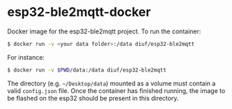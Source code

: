 # esp32-ble2mqtt-docker

Docker image for the esp32-ble2mqtt project.
To run the container: 
```sh
$ docker run -v <your data folder>:/data diuf/esp32-ble2mqtt
```

For instance: 
```sh
$ docker run -v $PWD/data:/data diuf/esp32-ble2mqtt
```
The directory (e.g. `~/Desktop/data`) mounted as a volume must contain a valid 
`config.json` file. Once the container has finished running, the image to be 
flashed on the esp32 should be present in this directory.